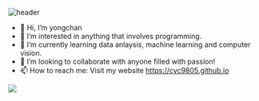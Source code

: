 ![header](https://capsule-render.vercel.app/api?type=soft&color=auto&height=300&section=header&text=Welcome_to_Yong_Chan's_github_👋&fontSize=90)

- 👋 Hi, I’m yongchan
- 👀 I’m interested in anything that involves programming.
- 🌱 I’m currently learning data anlaysis, machine learning and computer vision.
- 💞️ I’m looking to collaborate with anyone filled with passion! 
- 📫 How to reach me: Visit my website  https://cyc9805.github.io

<img src="https://img.shields.io/badge/My Capabilities-FFCA28?style=flat-square&logo=Python&logoColor=FFCA28"/>
<!---
cyc9805/cyc9805 is a ✨ special ✨ repository because its `README.md` (this file) appears on your GitHub profile.
You can click the Preview link to take a look at your changes.
--->
